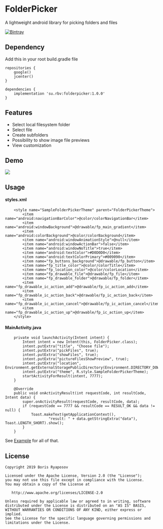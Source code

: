 # FolderPicker

A lightweight android library for picking folders and files

[![Bintray](https://badges.weareopensource.me/bintray/v/rbv/libs/folderpicker.svg)](https://bintray.com/rbv/libs/folderpicker)

## Dependency

Add this in your root build.gradle file

``````````````
repositories {
    google()
    jcenter()
}

dependencies {
    implementation 'su.rbv:folderpicker:1.0.0'
}  

``````````````

## Features

* Select local filesystem folder
* Select file
* Create subfolders
* Possibility to show image file previews
* View customization

## Demo

![](demo/demo_folder_picker.gif)

## Usage

#### styles.xml
`````
    <style name="SampleFolderPickerTheme" parent="FolderPickerTheme">
        <item name="android:navigationBarColor">@color/colorNavigationBar</item>
        <item name="android:windowBackground">@drawable/fp_main_gradient</item>
        <item name="android:colorBackground">@color/colorBackground</item>
        <item name="android:windowAnimationStyle">@null</item>
        <item name="android:windowActionBar">false</item>
        <item name="android:windowNoTitle">true</item>
        <item name="android:textColor">#D0D0D0</item>
        <item name="android:textColorPrimary">#009090</item>
        <item name="fp_buttons_background">@drawable/fp_button</item>
        <item name="fp_title_color">@color/colorTitle</item>
        <item name="fp_location_color">@color/colorLocation</item>
        <item name="fp_drawable_file">@drawable/fp_file</item>
        <item name="fp_drawable_folder">@drawable/fp_folder</item>
        <item name="fp_drawable_ic_action_add">@drawable/fp_ic_action_add</item>
        <item name="fp_drawable_ic_action_back">@drawable/fp_ic_action_back</item>
        <item name="fp_drawable_ic_action_cancel">@drawable/fp_ic_action_cancel</item>
        <item name="fp_drawable_ic_action_up">@drawable/fp_ic_action_up</item>
    </style>

`````

#### MainActivity.java
``````````````````````
    private void launchActivity(Intent intent) {
        Intent intent = new Intent(this, FolderPicker.class);
        intent.putExtra("title", "Choose file");
        intent.putExtra("pickFiles", true);
        intent.putExtra("showFiles", true);
        intent.putExtra("pictureFilesShowPreview", true);
        intent.putExtra("location", Environment.getExternalStoragePublicDirectory(Environment.DIRECTORY_DOWNLOADS).getPath());
        intent.putExtra("theme", R.style.SampleFolderPickerTheme);
        startActivityForResult(intent, 7777);
    }

    @Override
    public void onActivityResult(int requestCode, int resultCode, Intent data) {
        super.onActivityResult(requestCode, resultCode, data);
        if (requestCode == 7777 && resultCode == RESULT_OK && data != null) {
            Toast.makeText(getApplicationContext(),
                    "result: " + data.getStringExtra("data"), Toast.LENGTH_SHORT).show();
        }
    }
``````````````````````

See [Example](https://github.com/rbvrbv/FolderPicker/tree/master/sample) for all of that.


## License

````````````````````
Copyright 2019 Boris Ryaposov

Licensed under the Apache License, Version 2.0 (the "License");
you may not use this file except in compliance with the License.
You may obtain a copy of the License at

   http://www.apache.org/licenses/LICENSE-2.0

Unless required by applicable law or agreed to in writing, software
distributed under the License is distributed on an "AS IS" BASIS,
WITHOUT WARRANTIES OR CONDITIONS OF ANY KIND, either express or implied.
See the License for the specific language governing permissions and
limitations under the License.
````````````````````````````
